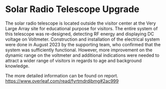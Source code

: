 # Solar Radio Telescope Upgrade

The solar radio telescope is located outside the visitor center at the Very Large Array site for educational purpose for visitors. The entire system of this telescope was re-designed, detecting RF energy and displaying DC voltage on Voltmeter. Construction and installation of the electrical system were done in August 2023 by the supporting team, who confirmed that the system was sufficiently functional. However, more improvement on the dynamic range on the voltmeter and additional indications were needed to attract a wider range of visitors in regards to age and background knowledge. 

The more detailed information can be found on report. https://www.overleaf.com/read/fyrtmdrdjbmg#2ac999 
